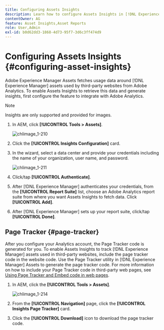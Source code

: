 ```yaml
---
title: Configuring Assets Insights
description: Learn how to configure Assets Insights in [!DNL Experience Manager] Assets.
contentOwner: AG
feature: Asset Insights,Asset Reports
role: User,Admin
exl-id: b0d62dd3-1868-4d73-95f7-3d6c3ff474d9
---
```

# Configuring Assets Insights {#configuring-asset-insights}

Adobe Experience Manager Assets fetches usage data around [!DNL Experience Manager] assets used by third-party websites from Adobe Analytics. To enable Assets Insights to retrieve this data and generate insights, first configure the feature to integrate with Adobe Analytics.

>[!NOTE]
>
>Insights are only supported and provided for images.

1. In AEM, click **[!UICONTROL Tools > Assets]**.

   ![chlimage_1-210](assets/chlimage_1-210.png)

1. Click the **[!UICONTROL Insights Configuration]** card.
1. In the wizard, select a data center and provide your credentials including the name of your organization, user name, and password.

   ![chlimage_1-211](assets/insights_config2.png)

1. Click/tap **[!UICONTROL Authenticate]**.
1. After [!DNL Experience Manager] authenticates your credentials, from the **[!UICONTROL Report Suite]** list, choose an Adobe Analytics report suite from where you want Assets Insights to fetch data. Click **[!UICONTROL Add]**.
1. After [!DNL Experience Manager] sets up your report suite, click/tap **[!UICONTROL Done]**.

## Page Tracker {#page-tracker}

After you configure your Analytics account, the Page Tracker code is generated for you. To enable Assets Insights to track [!DNL Experience Manager] assets used in third-party websites, include the page tracker code in the website code. Use the Page Tracker utility in [!DNL Experience Manager] Assets to generate the page tracker code. For more information on how to include your Page Tracker code in third-party web pages, see [Using Page Tracker and Embed code in web pages](touch-ui-using-page-tracker.md).

1. In AEM, click the **[!UICONTROL Tools > Assets]**.

   ![chlimage_1-214](assets/chlimage_1-214.png)

1. From the **[!UICONTROL Navigation]** page, click the **[!UICONTROL Insights Page Tracker]** card.
1. Click the **[!UICONTROL Download]** icon to download the page tracker code.
